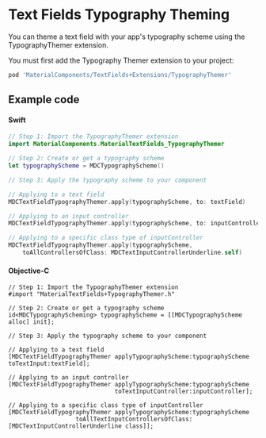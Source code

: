 <!--docs:
title: "Typography Theming"
layout: detail
section: components
excerpt: "How to theme Text Fields using the Material Design typography system."
iconId: text_field
path: /catalog/textfields/typography-theming/
-->

# Text Fields Typography Theming

You can theme a text field with your app's typography scheme using the TypographyThemer extension.

You must first add the Typography Themer extension to your project:

``` bash
pod 'MaterialComponents/TextFields+Extensions/TypographyThemer'
```

## Example code

<!--<div class="material-code-render" markdown="1">-->
#### Swift
``` swift
// Step 1: Import the TypographyThemer extension
import MaterialComponents.MaterialTextFields_TypographyThemer

// Step 2: Create or get a typography scheme
let typographyScheme = MDCTypographyScheme()

// Step 3: Apply the typography scheme to your component

// Applying to a text field
MDCTextFieldTypographyThemer.apply(typographyScheme, to: textField)

// Applying to an input controller
MDCTextFieldTypographyThemer.apply(typographyScheme, to: inputController)

// Applying to a specific class type of inputController
MDCTextFieldTypographyThemer.apply(typographyScheme, 
    toAllControllersOfClass: MDCTextInputControllerUnderline.self) 
```

#### Objective-C

``` objc
// Step 1: Import the TypographyThemer extension
#import "MaterialTextFields+TypographyThemer.h"

// Step 2: Create or get a typography scheme
id<MDCTypographyScheming> typographyScheme = [[MDCTypographyScheme alloc] init];

// Step 3: Apply the typography scheme to your component

// Applying to a text field
[MDCTextFieldTypographyThemer applyTypographyScheme:typographyScheme toTextInput:textField];

// Applying to an input controller
[MDCTextFieldTypographyThemer applyTypographyScheme:typographyScheme
                              toTextInputController:inputController];

// Applying to a specific class type of inputController
[MDCTextFieldTypographyThemer applyTypographyScheme:typographyScheme 
                   toAllTextInputControllersOfClass:[MDCTextInputControllerUnderline class]];
```
<!--</div>-->
